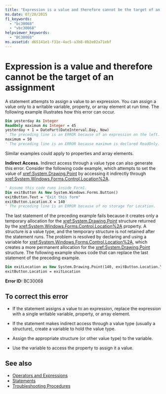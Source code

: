 ```yaml
---
title: "Expression is a value and therefore cannot be the target of an assignment"
ms.date: 07/20/2015
f1_keywords:
  - "bc30068"
  - "vbc30068"
helpviewer_keywords:
  - "BC30068"
ms.assetid: d65141e1-f31e-4ac5-a3b8-0b2e02a71ebf
---
```

# Expression is a value and therefore cannot be the target of an assignment

A statement attempts to assign a value to an expression. You can assign a value only to a writable variable, property, or array element at run time. The following example illustrates how this error can occur.

```vb
Dim yesterday As Integer
ReadOnly maximum As Integer = 45
yesterday + 1 = DatePart(DateInterval.Day, Now)
' The preceding line is an ERROR because of an expression on the left.
maximum = 50
' The preceding line is an ERROR because maximum is declared ReadOnly.
```

Similar examples could apply to properties and array elements.

**Indirect Access.** Indirect access through a value type can also generate this error. Consider the following code example, which attempts to set the value of <xref:System.Drawing.Point> by accessing it indirectly through <xref:System.Windows.Forms.Control.Location%2A>.

```vb
' Assume this code runs inside Form1.
Dim exitButton As New System.Windows.Forms.Button()
exitButton.Text = "Exit this form"
exitButton.Location.X = 140
' The preceding line is an ERROR because of no storage for Location.
```

The last statement of the preceding example fails because it creates only a temporary allocation for the <xref:System.Drawing.Point> structure returned by the <xref:System.Windows.Forms.Control.Location%2A> property. A structure is a value type, and the temporary structure is not retained after the statement runs. The problem is resolved by declaring and using a variable for <xref:System.Windows.Forms.Control.Location%2A>, which creates a more permanent allocation for the <xref:System.Drawing.Point> structure. The following example shows code that can replace the last statement of the preceding example.

```vb
Dim exitLocation as New System.Drawing.Point(140, exitButton.Location.Y)
exitButton.Location = exitLocation
```

**Error ID:** BC30068

## To correct this error

- If the statement assigns a value to an expression, replace the expression with a single writable variable, property, or array element.

- If the statement makes indirect access through a value type (usually a structure), create a variable to hold the value type.

- Assign the appropriate structure (or other value type) to the variable.

- Use the variable to access the property to assign it a value.

## See also

- [Operators and Expressions](../../../visual-basic/programming-guide/language-features/operators-and-expressions/index.md)
- [Statements](../../../visual-basic/programming-guide/language-features/statements.md)
- [Troubleshooting Procedures](../../../visual-basic/programming-guide/language-features/procedures/troubleshooting-procedures.md)
